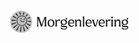 <svg xmlns="http://www.w3.org/2000/svg" fill="none" viewBox="0 0 190 37" width="190px" height="37px">
  <path fill="currentColor" d="M58.677 20.918c0 2.154.114 3.873.51 5.158h-3.193c.397-1.285.51-2.985.51-5.159v-8.144c-.227.85-.491 1.833-.888 2.872l-2.438 6.5c-.586 1.607-.661 2.93-.453 3.95h-2.476L45.77 13.17v7.766c0 2.155.114 3.874.51 5.16h-2.343c.397-1.286.51-2.986.51-5.16v-5.102c0-2.154-.113-3.874-.51-5.159h3.383l4.233 12.227 4.61-12.227h3.024c-.396 1.285-.51 2.986-.51 5.16v5.082Zm2.306-.133c0-3.817 2.022-6.085 5.46-6.085 3.591 0 5.424 2.211 5.424 5.707 0 3.817-2.21 6.029-5.499 6.029-3.42 0-5.385-2.136-5.385-5.65Zm8.655.246c0-3.043-1.191-5.046-3.478-5.046-2.097 0-2.947 1.607-2.947 4.215 0 3.174 1.02 5.007 3.458 5.007 2.078-.019 2.966-1.606 2.966-4.176Zm11.753-5.972-1.341 2.873c-.057-1.172-.964-1.417-1.569-1.417-1.247 0-2.4 1.077-2.759 2.872v2.532c0 2.268.114 3.194.567 4.139h-3.174c.453-.945.567-1.871.567-4.139v-2.74c0-2.268-.114-3.194-.567-4.138h2.154l.416 3.118c.15-2.155 1.171-3.496 3.477-3.496 1.001.018 1.663.15 2.23.396Zm7.408 9.997c1.739 0 3.515.359 3.515 2.343 0 2.154-2.022 3.42-5.178 3.42a10.55 10.55 0 0 1-5.555-1.624l1.228-2.023c.945 1.89 3.307 2.438 5.178 2.438 1.568 0 2.778-.529 2.778-1.493 0-.642-.416-1.21-1.74-1.21h-3.25c-4.157 0-4.176-3.098-2.248-4.232-1.096-.718-1.72-1.909-1.72-3.44 0-2.815 1.89-4.516 5.197-4.516.718 0 1.38.095 1.965.246 1.153.283 1.682-1.077 1.02-2.835h2.287c0 2.778-1.38 3.156-2.532 3.118 1.455.7 2.23 2.004 2.23 3.723 0 2.891-1.909 4.535-5.14 4.535-1.096 0-2.041-.189-2.816-.567-.434.964-.17 2.136 1.304 2.136H88.8v-.019Zm-4.875-6.217c0 2.135.982 3.477 3.118 3.477 2.022 0 2.815-1.172 2.815-2.835 0-2.116-1.077-3.59-3.212-3.59-1.928 0-2.721 1.171-2.721 2.948Zm19.539 4.27c-.642 2.42-2.078 3.326-4.214 3.326-3.477 0-5.593-2.418-5.593-5.99 0-3.742 2.362-5.745 5.329-5.745 2.173 0 5.234 1.02 4.422 6.255h-7.56c.284 2.495 1.683 3.969 3.97 3.969 1.87 0 2.796-.926 3.646-1.814Zm-7.634-3.193h6.009c-.019-3.364-1.87-3.987-2.967-3.987-1.833 0-3.023 1.455-3.042 3.987Zm18.784 2.003c0 2.268.113 3.194.567 4.139h-3.175c.453-.945.567-1.871.567-4.139v-3.231c0-1.304-.492-2.211-2.098-2.211-2.003 0-2.778 1.625-3.042 2.891v2.551c0 2.268.113 3.194.567 4.139h-3.175c.453-.945.567-1.871.567-4.139v-2.74c0-2.268-.114-3.194-.567-4.138h2.154l.435 3.23c.056-1.643.548-3.627 3.439-3.627 3.288 0 3.723 1.852 3.723 3.496v3.78h.038Zm2.853 0v-8.39c0-1.777-.321-2.476-.586-3.175l.151-.038 2.476-.586v12.19c0 2.267.113 3.193.567 4.137h-3.175c.473-.944.567-1.851.567-4.138Zm13.908 1.19c-.642 2.42-2.078 3.326-4.214 3.326-3.477 0-5.593-2.418-5.593-5.99 0-3.742 2.362-5.745 5.329-5.745 2.173 0 5.234 1.02 4.422 6.255h-7.559c.283 2.495 1.682 3.969 3.968 3.969 1.852 0 2.778-.926 3.647-1.814Zm-7.653-3.193h6.009c-.019-3.364-1.871-3.987-2.967-3.987-1.814 0-3.004 1.455-3.042 3.987Zm17.48-2.211-2.816 8.353h-2.57l-2.702-8.07c-.529-1.568-.567-2.248-1.436-2.929h3.571c-.227.662-.434 1.342.057 2.835l2.286 6.803c.284-.85.548-1.852.926-2.967l1.172-3.44c.567-1.719.359-2.494.113-3.23h2.759c-.831.604-.888 1.228-1.36 2.645Zm11.187 5.405c-.643 2.418-2.079 3.326-4.214 3.326-3.477 0-5.594-2.42-5.594-5.99 0-3.743 2.362-5.746 5.329-5.746 2.173 0 5.235 1.02 4.422 6.255h-7.559c.284 2.495 1.682 3.969 3.969 3.969 1.852 0 2.778-.926 3.647-1.814Zm-7.653-3.194h6.009c-.019-3.364-1.871-3.987-2.967-3.987-1.833 0-3.024 1.455-3.042 3.987Zm17.29-4.857-1.341 2.873c-.057-1.172-.964-1.417-1.569-1.417-1.247 0-2.4 1.077-2.759 2.872v2.532c0 2.268.114 3.194.567 4.139h-3.156c.454-.945.567-1.871.567-4.139v-2.74c0-2.268-.113-3.194-.567-4.138h2.155l.415 3.118c.152-2.155 1.172-3.496 3.477-3.496.983.018 1.644.15 2.211.396Zm1.134 6.86v-2.74c0-2.268-.113-3.194-.567-4.138h3.175c-.454.944-.567 1.87-.567 4.138v2.74c0 2.268.113 3.194.567 4.139h-3.175c.454-.945.567-1.852.567-4.139Zm-.453-10.28c0-.794.642-1.436 1.436-1.436.794 0 1.455.642 1.455 1.436 0 .794-.661 1.455-1.455 1.455s-1.436-.661-1.436-1.455Zm14.739 10.28c0 2.268.114 3.194.567 4.139h-3.174c.453-.945.567-1.871.567-4.139v-3.231c0-1.304-.492-2.211-2.098-2.211-2.003 0-2.778 1.625-3.042 2.891v2.551c0 2.268.113 3.194.566 4.139h-3.174c.453-.945.567-1.871.567-4.139v-2.74c0-2.268-.114-3.194-.567-4.138h2.154l.435 3.23c.056-1.643.548-3.627 3.439-3.627 3.288 0 3.723 1.852 3.723 3.496v3.78h.037Zm8.995 3.137c1.739 0 3.515.359 3.515 2.343 0 2.154-2.022 3.42-5.178 3.42-1.814 0-3.836-.528-5.555-1.624l1.228-2.023c.945 1.89 3.307 2.438 5.178 2.438 1.568 0 2.778-.529 2.778-1.493 0-.642-.416-1.21-1.739-1.21h-3.25c-4.157 0-4.176-3.098-2.249-4.232-1.096-.718-1.72-1.909-1.72-3.44 0-2.815 1.89-4.516 5.197-4.516.718 0 1.38.095 1.965.246 1.153.283 1.682-1.077 1.021-2.835h2.286c0 2.778-1.379 3.156-2.532 3.118 1.455.7 2.23 2.004 2.23 3.723 0 2.891-1.908 4.535-5.14 4.535-1.096 0-2.041-.189-2.816-.567-.434.964-.17 2.136 1.304 2.136h3.477v-.019Zm-4.875-6.217c0 2.135.983 3.477 3.118 3.477 2.022 0 2.816-1.172 2.816-2.835 0-2.116-1.077-3.59-3.213-3.59-1.927 0-2.721 1.171-2.721 2.948Z"/>
  <path fill="currentColor" fill-opacity=".27" d="M18.672 36.188c9.768 0 17.687-7.92 17.687-17.688C36.36 8.732 28.44.812 18.672.812 8.902.813.984 8.732.984 18.5c0 9.769 7.919 17.688 17.688 17.688Z"/>
  <path fill="currentColor" d="m23.85 3.799-1.342 3.912a8.296 8.296 0 0 0-.983-.246l.624-4.082 1.7.416Zm-6.482-.87-1.701.398 1.436 4.308c.057-.019.095-.019.151-.038a5.55 5.55 0 0 1 .756-.17l-.642-4.497ZM9.752 5.898l3.61 3.817c.226-.208.472-.397.718-.586L11.094 4.8 9.752 5.897ZM5.368 10.64 11 13.02c.133-.302.265-.585.435-.868L6.143 9.09l-.775 1.55Zm-2.097 6.104h6.954c0-.303.018-.624.056-.926l-6.897-.813-.113 1.739Zm0 4.8.566 1.643 7.087-2.834a17.328 17.328 0 0 1-.321-.907L3.27 21.543Zm2.57 5.99 1.133 1.323 5.877-5.537c-.208-.227-.415-.473-.623-.718L5.84 27.534Zm4.762 4.422 1.53.831 3.534-7.427a11.07 11.07 0 0 1-.813-.434l-4.251 7.03Zm6.141 2.097 1.72.208.586-8.012a7.293 7.293 0 0 1-.926-.114l-1.38 7.918Zm5.84-8.239c-.133.038-.284.076-.416.132-.17.038-.34.095-.51.114l1.549 7.407 1.682-.434-2.306-7.219Zm3.23-1.776c-.264.208-.528.415-.812.604l3.836 5.689 1.38-1.059-4.403-5.234Zm2.382-2.986c-.151.283-.303.586-.492.85l5.046 3.288.85-1.511-5.404-2.627Zm1.001-3.93c-.019.32-.037.642-.094.963l5.102.813.151-1.739-5.159-.038Zm3.213-6.199-4.025 1.984c.132.303.245.605.359.907l4.308-1.285-.642-1.606Zm-4.252-4.78L25.701 9.43c.265.208.492.435.737.662l3.024-2.778-1.304-1.172Zm-4.554 6.953c-.53 0-.964.605-.945 1.323 0 .17.038.34.076.473.264-.095.604-.152.963-.114.303.038.586.114.794.227.075-.189.113-.397.113-.624-.019-.718-.453-1.304-1.001-1.285Zm-4.895-.623c-.529-.076-1.039.453-1.133 1.19-.02.227-.02.435.037.624.284-.095.662-.095 1.078-.02.245.039.453.114.642.209.095-.17.151-.36.17-.567.095-.718-.265-1.36-.794-1.436Zm-1.039 2.853-.756.208c.057.208.114.378.19.586.698 1.72 2.494 2.91 4.364 2.664 1.002-.15 1.909-.68 2.608-1.398.151-.151.265-.284.397-.454l-.624-.51c-.793.756-1.814 1.418-2.948 1.38-1.511-.076-2.702-1.134-3.23-2.476Zm10.299 1.455c0-4.535-3.704-8.239-8.24-8.239-4.534 0-8.238 3.685-8.238 8.24 0 4.553 3.704 8.238 8.239 8.238s8.239-3.703 8.239-8.239Zm-.945 0c0 4.025-3.288 7.313-7.313 7.313s-7.313-3.288-7.313-7.313 3.288-7.313 7.313-7.313a7.307 7.307 0 0 1 7.313 7.313Z"/>
</svg>
